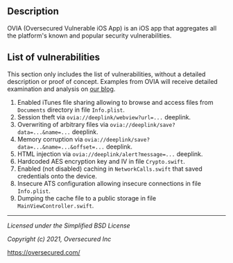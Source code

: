 ## Description
OVIA (Oversecured Vulnerable iOS App) is an iOS app that aggregates all the platform's known and popular security vulnerabilities.

## List of vulnerabilities
This section only includes the list of vulnerabilities, without a detailed description or proof of concept. Examples from OVIA will receive detailed examination and analysis on [our blog](https://blog.oversecured.com/).

1. Enabled iTunes file sharing allowing to browse and access files from `Documents` directory in file `Info.plist`.
2. Session theft via `ovia://deeplink/webview?url=...` deeplink.
3. Overwriting of arbitrary files via `ovia://deeplink/save?data=...&name=...` deeplink.
4. Memory corruption via `ovia://deeplink/save?data=...&name=...&offset=...` deeplink.
5. HTML injection via `ovia://deeplink/alert?message=...` deeplink.
6. Hardcoded AES encryption key and IV in file `Crypto.swift`.
7. Enabled (not disabled) caching in `NetworkCalls.swift` that saved credentials onto the device.
8. Insecure ATS configuration allowing insecure connections in file `Info.plist`.
9. Dumping the cache file to a public storage in file `MainViewController.swift`.

---------------------------------------
*Licensed under the Simplified BSD License*

*Copyright (c) 2021, Oversecured Inc*

https://oversecured.com/